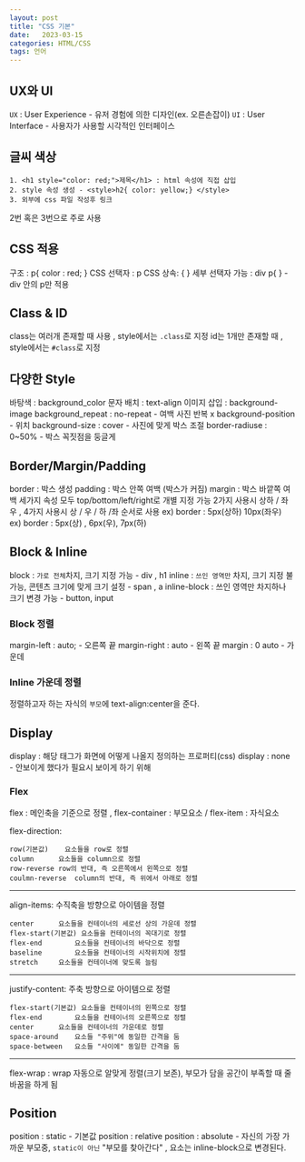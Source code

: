 ```yaml
---
layout: post
title: "CSS 기본"
date:   2023-03-15
categories: HTML/CSS
tags: 언어
---
```


## UX와 UI
`UX` : User Experience - 유저 경험에 의한 디자인(ex. 오른손잡이)
`UI` : User Interface - 사용자가 사용할 시각적인 인터페이스

## 글씨 색상
```
1. <h1 style="color: red;">제목</h1> : html 속성에 직접 삽입
2. style 속성 생성 - <style>h2{ color: yellow;} </style>
3. 외부에 css 파일 작성후 링크 
```
2번 혹은 3번으로 주로 사용

## CSS 적용
구조 : p{ color : red; }
CSS 선택자 : p
CSS 상속: {  }
세부 선택자 가능 : div p{  } - div 안의 p만 적용

## Class & ID
class는 여러개 존재할 때 사용 , style에서는 `.class`로 지정
id는 1개만 존재할 때 , style에서는 `#class`로 지정

## 다양한 Style
바탕색 : background_color
문자 배치 : text-align
이미지 삽입 : background-image
background_repeat : no-repeat - 여백 사진 반복 x
background-position - 위치
background-size : cover -  사진에 맞게 박스 조절
border-radiuse : 0~50%  - 박스 꼭짓점을 둥글게

## Border/Margin/Padding
border : 박스 생성
padding : 박스 안쪽 여백 (박스가 커짐)
margin : 박스 바깥쪽 여백
세가지 속성 모두 top/bottom/left/right로 개별 지정 가능
2가지 사용시 상하 / 좌우 , 4가지 사용시 상 / 우 / 하 /좌 순서로 사용
ex) border : 5px(상하) 10px(좌우)  ex) border : 5px(상) , 6px(우), 7px(하)

## Block & Inline
block : `가로 전체`차지, 크기 지정 가능  - div , h1
inline : `쓰인 영역만` 차지, 크기 지정 불가능, 콘텐츠 크기에 맞게 크기 설정 - span , a
inline-block : 쓰인 영역만 차지하나 크기 변경 가능 - button, input

### Block 정렬
margin-left : auto; - 오른쪽 끝
margin-right : auto - 왼쪽 끝
margin : 0 auto - 가운데

### Inline 가운데 정렬
정렬하고자 하는 자식의 `부모`에 text-align:center을 준다. 

## Display
display : 해당 태그가 화면에 어떻게 나올지 정의하는 프로퍼티(css)
display : none - 안보이게 했다가 필요시 보이게 하기 위해

### Flex
flex : 메인축을 기준으로 정렬 , flex-container : 부모요소 / flex-item : 자식요소

flex-direction:

	row(기본값)	요소들을 row로 정렬
	column		요소들을 column으로 정렬
	row-reverse	row의 반대, 즉 오른쪽에서 왼쪽으로 정렬
	coulmn-reverse	column의 반대, 즉 위에서 아래로 정렬
    
 ---

align-items: 		수직축을 방향으로 아이템을 정렬

	center		요소들을 컨테이너의 세로선 상의 가운데 정렬
	flex-start(기본값)	요소들을 컨테이너의 꼭대기로 정렬
	flex-end		요소들을 컨테이너의 바닥으로 정렬
	baseline		요소들을 컨테이너의 시작위치에 정렬
	stretch		요소들을 컨테이너에 맞도록 늘림

---
justify-content:		주축 방향으로 아이템으로 정렬

	flex-start(기본값)	요소들을 컨테이너의 왼쪽으로 정렬
	flex-end		요소들을 컨테이너의 오른쪽으로 정렬
	center		요소들을 컨테이너의 가운데로 정렬
	space-around	요소들 "주위"에 동일한 간격을 둠
	space-between	요소들 "사이에" 동일한 간격을 둠
    
 ---

flex-wrap : wrap		자동으로 알맞게 정렬(크기 보존), 부모가 담을 공간이 부족할 때 줄바꿈을 하게 됨

## Position
position : static - 기본값 
position : relative
position : absolute - 자신의 가장 가까운 부모중, `static이 아닌` "부모를 찾아간다" , 요소는 inline-block으로 변경된다.


